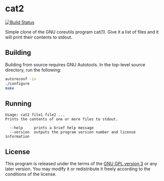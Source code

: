 # cat2

[![Build Status](https://travis-ci.org/clpo13/cat2.svg?branch=master)](https://travis-ci.org/clpo13/cat2)

Simple clone of the GNU coreutils program cat(1). Give it a list of files and
it will print their contents to stdout.

## Building

Building from source requires GNU Autotools. In the top-level source
directory, run the following:

```bash
autoreconf -iv
./configure
make
```

## Running

```text
Usage: cat2 file1 file2 ...
Prints the contents of one or more files to stdout.

  --help     prints a brief help message
  --version  outputs the program version number and license information
```

## License

This program is released under the terms of the [GNU GPL version 3](LICENSE)
or any later version. You may modify it or redistribute it freely according
to the conditions of the license.

